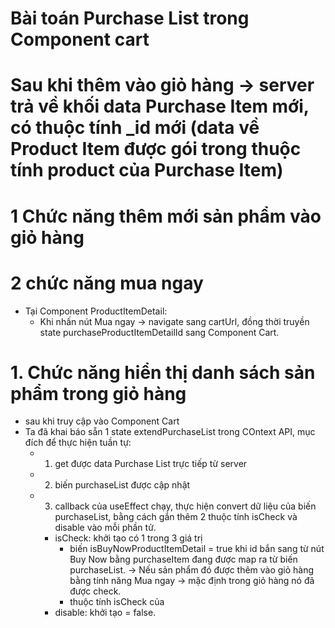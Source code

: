 # Bài toán Purchase List trong Component cart

# Sau khi thêm vào giỏ hàng -> server trả về khối data Purchase Item mới, có thuộc tính \_id mới (data về Product Item được gói trong thuộc tính product của Purchase Item)

# 1 Chức năng thêm mới sản phẩm vào giỏ hàng

# 2 chức năng mua ngay

- Tại Component ProductItemDetail:
  - Khi nhấn nút Mua ngay
    -> navigate sang cartUrl, đồng thời truyền state purchaseProductItemDetailId sang Component Cart.

# 1. Chức năng hiển thị danh sách sản phẩm trong giỏ hàng

- sau khi truy cập vào Component Cart
- Ta đã khai báo sẵn 1 state extendPurchaseList trong COntext API, mục đích để thực hiện tuần tự:
  - 1. get được data Purchase List trực tiếp từ server
  - 2. biến purchaseList được cập nhật
  - 3. callback của useEffect chạy, thực hiện convert dữ liệu của biến purchaseList, bằng cách gắn thêm 2 thuộc tính isCheck và disable vào mỗi phần tử.
    - isCheck: khởi tạo có 1 trong 3 giá trị
      - biến isBuyNowProductItemDetail = true khi id bắn sang từ nút Buy Now bằng purchaseItem đang được map ra từ biến purchaseList.
        -> Nếu sản phẩm đó được thêm vào giỏ hàng bằng tính năng Mua ngay -> mặc định trong giỏ hàng nó đã được check.
      - thuộc tính isCheck của
    - disable: khởi tạo = false.
